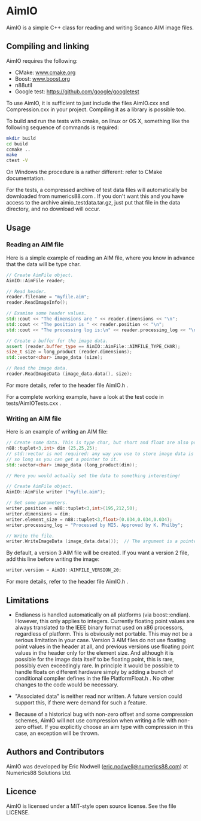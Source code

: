 # AimIO

AimIO is a simple C++ class for reading and writing Scanco AIM image files.


## Compiling and linking

AimIO requires the following:

  * CMake: www.cmake.org
  * Boost: www.boost.org
  * n88util
  * Google test: https://github.com/google/googletest

To use AimIO, it is sufficient to just include the files AimIO.cxx
and Compression.cxx in your project. Compiling it as a library is possible too.

To build and run the tests with cmake, on linux or OS X, something like the
following sequence of commands is required:

```sh
mkdir build
cd build
ccmake ..
make
ctest -V
```

On Windows the procedure is a rather different: refer to CMake documentation.

For the tests, a compressed archive of test data files will automatically
be downloaded from numerics88.com . If you don't want this and you have access
to the archive aimio_testdata.tar.gz, just put that file in the data directory,
and no download will occur.


## Usage

### Reading an AIM file

Here is a simple example of reading an AIM file, where you know in advance that the
data will be type char.

```C++
// Create AimFile object.
AimIO::AimFile reader;

// Read header.
reader.filename = "myfile.aim";
reader.ReadImageInfo();

// Examine some header values.
std::cout << "The dimensions are " << reader.dimensions << "\n";
std::cout << "The position is " << reader.position << "\n";
std::cout << "The processing log is:\n" << reader.processing_log << "\n";

// Create a buffer for the image data.
assert (reader.buffer_type == AimIO::AimFile::AIMFILE_TYPE_CHAR);
size_t size = long_product (reader.dimensions);
std::vector<char> image_data (size);

// Read the image data.
reader.ReadImageData (image_data.data(), size);
```

For more details, refer to the header file AimIO.h .

For a complete working example, have a look at the test code in tests/AimIOTests.cxx .


### Writing an AIM file

Here is an example of writing an AIM file:

```C++
// Create some data. This is type char, but short and float are also possible
n88::tuplet<3,int> dim (25,25,25);
// std::vector is not required: any way you use to store image data is OK,
// so long as you can get a pointer to it.
std::vector<char> image_data (long_product(dim));

// Here you would actually set the data to something interesting!

// Create AimFile object.
AimIO::AimFile writer ("myfile.aim");

// Set some parameters.
writer.position = n88::tuplet<3,int>(195,212,50);
writer.dimensions = dim;
writer.element_size = n88::tuplet<3,float>(0.034,0.034,0.034);
writer.processing_log = "Processed by MI5. Approved by K. Philby";

// Write the file.
writer.WriteImageData (image_data.data());  // The argument is a pointer to const char (or short or float)
```

By default, a version 3 AIM file will be created. If you want a version 2 file,
add this line before writing the image:

```C++
writer.version = AimIO::AIMFILE_VERSION_20;
```

For more details, refer to the header file AimIO.h .


## Limitations

* Endianess is handled automatically on all platforms (via boost::endian). However,
  this only applies to integers. Currently floating point values are always
  translated to the IEEE binary format used on x86 processors, regardless of platform.
  This is obviously not
  portable. This may not be a serious limitation in your case. Version 3 AIM
  files do not use floating point values in the header at all, and previous
  versions use floating point values in the header only for the element size.
  And although it is possible for the image data itself to be floating point,
  this is rare, possibly even exceedingly rare. In principle it would be
  possible to handle floats on different hardware simply by adding a bunch of
  conditional compiler defines in the file PlatformFloat.h . No other changes to
  the code would be necessary.

* "Associated data" is neither read nor written. A future version could support this,
  if there were demand for such a feature.

* Because of a historical bug with non-zero offset and some compression schemes,
  AimIO will not use compression when writing a file with non-zero
  offset. If you explicitly choose an aim type with compression in this case,
  an exception will be thrown.

## Authors and Contributors

AimIO was developed by Eric Nodwell (eric.nodwell@numerics88.com) at Numerics88
Solutions Ltd.


## Licence

AimIO is licensed under a MIT-style open source license. See the file LICENSE.
